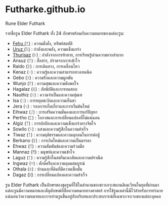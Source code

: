 # Futharke.github.io
Rune Elder Futhark

รายชื่อรูน Elder Futhark ทั้ง 24 อักษรพร้อมกับความหมายของแต่ละรูน:

- [Fehu (ᚠ)](Fehu.md) : ความมั่งคั่ง, ทรัพย์สมบัติ
- [Uruz (ᚢ)](Uruz.md) : กำลังและพลัง, ความแข็งแกร่ง
- [Thurisaz](Thurisaz.md) (ᚦ) : กำลังจากการท้าทาย, การเรียนรู้ผ่านความยากลำบาก
- Ansuz (ᚨ) : สื่อสาร, ปราศจากการเข้าใจ
- Raido (ᚱ) : การเดินทาง, การเคลื่อนไหว
- Kenaz (ᚲ) : ความรู้และความสามารถทางเทคนิค
- Gebo (ᚷ) : ความรักและความผูกพัน
- Wunjo (ᚹ) : ความสุขและความพึงพอใจ
- Hagalaz (ᚺ) : ภัยพิบัติและการทดสอบ
- Nauthiz (ᚾ) : ความจำเป็นและความทุ่มเท
- Isa (ᛁ) : การหยุดชะงักและความเย็นชา
- Jera (ᛃ) : รอบการเก็บเกี่ยวและการเริ่มต้นใหม่
- Eihwaz (ᛇ) : การเสริมความมั่นคงและการแก้ปัญหา
- Pertho (ᛈ) : โอกาสและการเปลี่ยนแปลงที่ไม่แน่นอน
- Algiz (ᛉ) : การปกป้องและความแข็งแกร่งทางจิตใจ
- Sowilo (ᛊ) : แสงและความรู้สึกในความสำเร็จ
- Tiwaz (ᛏ) : ความยุติธรรมและความลุกลนในการต่อสู้
- Berkano (ᛒ) : การเกิดใหม่และความเป็นมารดา
- Ehwaz (ᛖ) : ความสัมพันธ์และความร่วมมือ
- Mannaz (ᛗ) : มนุษย์และความเข้าใจ
- Laguz (ᛚ) : ความรู้สึกในสตรีมะนาลัยและความปราณีต
- Ingwaz (ᛜ) : ศักดิ์ศรีและความอุดมสมบูรณ์
- Othala (ᛟ) : บ้านและที่ดินที่มีความเชื่อมั่น
- Dagaz (ᛞ) : การเปลี่ยนแปลงและความสำเร็จ

รูน Elder Futhark เป็นอักษรของชุดรูนที่ใช้ในตำนานของชาวเกาะสแกนดิเนเวียนในยุคที่ผ่านมา แต่ละรูนมีความหมายและสัญลักษณ์ที่สื่อความหมายทางศาสตร์ การใช้รูนเหล่านี้มีไว้สำหรับการทำนาย แน่นอนว่าความหมายและการอ่านรูนขึ้นอยู่กับบริบทและประสบการณ์ที่เฉพาะเจาะจงของแต่ละบุคคล
